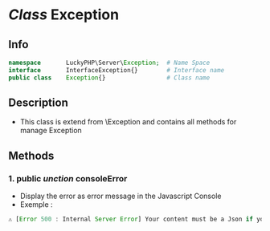 # ***Class*** **Exception**

## Info

```php
namespace       LuckyPHP\Server\Exception;  # Name Space
interface       InterfaceException{}        # Interface name
public class    Exception{}                 # Class name
```

## Description
- This class is extend from \Exception and contains all methods for manage Exception

## Methods

### 1. public ***unction*** **consoleError**
- Display the error as error message in the Javascript Console
- Exemple :
```js
⚠️ [Error 500 : Internal Server Error] Your content must be a Json if you want return a Json (on the file ../Base/Viewer line 119)
```